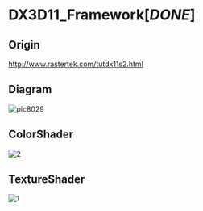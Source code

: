 # DX3D11_Framework[*DONE*]

## Origin
http://www.rastertek.com/tutdx11s2.html

## Diagram
![pic8029](https://cloud.githubusercontent.com/assets/13383741/21549379/3ad9645a-ce35-11e6-8c94-3c43b469b706.gif)
     														
## ColorShader
![2](https://cloud.githubusercontent.com/assets/13383741/21270688/01e7fc7c-c3fb-11e6-88a6-4b270092fb50.PNG)
 
## TextureShader
![1](https://cloud.githubusercontent.com/assets/13383741/21270666/eb9b72dc-c3fa-11e6-92f7-ea16f41019bf.PNG)
